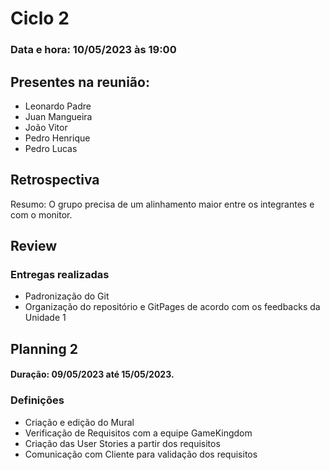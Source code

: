 # Ciclo 2

### Data e hora: 10/05/2023 às 19:00

## Presentes na reunião:

- Leonardo Padre
- Juan Mangueira
- João Vitor
- Pedro Henrique
- Pedro Lucas

## Retrospectiva
Resumo: O grupo precisa de um alinhamento maior entre os integrantes e com o monitor.

## Review

### Entregas realizadas

* Padronização do Git
* Organização do repositório e GitPages de acordo com os feedbacks da Unidade 1

## Planning 2

#### Duração: 09/05/2023 até 15/05/2023.

### Definições

* Criação e edição do Mural
* Verificação de Requisitos com a equipe GameKingdom
* Criação das User Stories a partir dos requisitos
* Comunicação com Cliente para validação dos requisitos